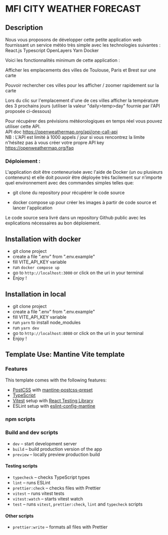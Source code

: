 # MFI CITY WEATHER FORECAST

## Description 

Nous vous proposons de développer cette petite application web fournissant un service météo très simple avec les technologies suivantes : React.js Typescript OpenLayers Yarn Docker

Voici les fonctionnalités minimum de cette application :

Afficher les emplacements des villes de Toulouse, Paris et Brest sur une carte

Pouvoir rechercher ces villes pour les afficher / zoomer rapidement sur la carte

Lors du clic sur l'emplacement d'une de ces villes afficher la température des 3 prochains jours (utiliser la valeur "daily>temp>day" fournie par l'API proposée ci-dessous)

Pour récupérer des prévisions météorologiques en temps réel vous pouvez utiliser cette API.  
API doc https://openweathermap.org/api/one-call-api  
NB : L'API est limité à 1000 appels / jour si vous rencontrez la limite n'hésitez pas à vous créer votre propre API key https://openweathermap.org/faq


### Déploiement : 
L'application doit être conteneurisée avec l'aide de Docker (un ou plusieurs conteneurs) et elle doit pouvoir être déployée très facilement sur n'importe quel environnement avec des commandes simples telles que:

- git clone du repository pour récupérer le code source

- docker compose up pour créer les images à partir de code source et lancer l'application


Le code source sera livré dans un repository Github public avec les explications nécessaires au bon déploiement.

## Installation with docker

- git clone project
- create a file ".env" from ".env.example"
- fill VITE_API_KEY variable
- run `docker compose up`
- go to `http://localhost:3000` or click on the uri in your terminal
- Enjoy !

## Installation in local

- git clone project
- create a file ".env" from ".env.example"
- fill VITE_API_KEY variable
- run `yarn` to install node_modules
- run `yarn dev`
- go to `http://localhost:8080` or click on the uri in your terminal
- Enjoy !


## Template Use: Mantine Vite template

### Features

This template comes with the following features:

- [PostCSS](https://postcss.org/) with [mantine-postcss-preset](https://mantine.dev/styles/postcss-preset)
- [TypeScript](https://www.typescriptlang.org/)
- [Vitest](https://vitest.dev/) setup with [React Testing Library](https://testing-library.com/docs/react-testing-library/intro)
- ESLint setup with [eslint-config-mantine](https://github.com/mantinedev/eslint-config-mantine)

### npm scripts

### Build and dev scripts

- `dev` – start development server
- `build` – build production version of the app
- `preview` – locally preview production build

#### Testing scripts

- `typecheck` – checks TypeScript types
- `lint` – runs ESLint
- `prettier:check` – checks files with Prettier
- `vitest` – runs vitest tests
- `vitest:watch` – starts vitest watch
- `test` – runs `vitest`, `prettier:check`, `lint` and `typecheck` scripts

#### Other scripts

- `prettier:write` – formats all files with Prettier

